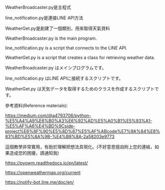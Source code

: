 WeatherBroadcaster.py是主程式

line_notification.py是連接LINE API方法

WeatherGet.py是創建了一個類別，用來取得天氣資料

WeatherBroadcaster.py is the main program.

line_notification.py is a script that connects to the LINE API.

WeatherGet.py is a script that creates a class for retrieving weather data.

WeatherBroadcaster.py はメインプログラムです。

line_notification.py はLINE APIに接続するスクリプトです。

WeatherGet.py は天気データを取得するためのクラスを作成するスクリプトです。


參考資料(Reference materials):

https://medium.com/@a4793706/python-%E5%A4%A9%E6%B0%A3%E6%92%AD%E5%A0%B1%E5%93%A1-%E5%AF%A6%E4%BD%9Cside-project%E6%8F%90%E5%8D%87%E5%AF%ABcode%E7%9A%84%E8%83%BD%E5%8A%9B-%E4%B8%8A-2a58203e9773

這個教學非常實用，有助於理解把想法具現化。(不好意思擅自附上您的連結，如果造成您的困擾，請通知我)

https://pyowm.readthedocs.io/en/latest/

https://openweathermap.org/current

https://notify-bot.line.me/doc/en/

